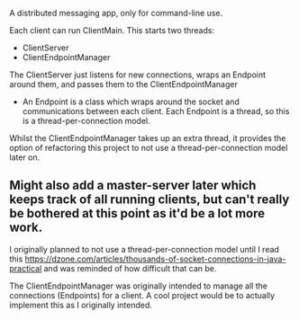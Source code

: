 A distributed messaging app, only for command-line use.

Each client can run ClientMain. This starts two threads:
- ClientServer
- ClientEndpointManager

The ClientServer just listens for new connections, wraps an Endpoint around them, and passes them to the
ClientEndpointManager

- An Endpoint is a class which wraps around the socket and communications between each client.
Each Endpoint is a thread, so this is a thread-per-connection model.

Whilst the ClientEndpointManager takes up an extra thread, it provides the option of refactoring this project
to not use a thread-per-connection model later on.

Might also add a master-server later which keeps track of all running clients, but can't really be bothered 
at this point as it'd be a lot more work.
-------------------------------------------------------------------------------------------------------------
I originally planned to not use a thread-per-connection model until I read this
https://dzone.com/articles/thousands-of-socket-connections-in-java-practical and was
reminded of how difficult that can be.

The ClientEndpointManager was originally intended to manage all the connections (Endpoints) for a client.
A cool project would be to actually implement this as I originally intended.